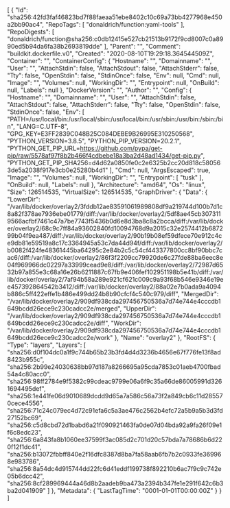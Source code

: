 [
  {
    "Id": "sha256:42fd3faf46823bd7f88faeaa51ebe8402c10c69a73bb4277968e450a2bb90ac4",
    "RepoTags": [
      "donaldrich/function:yaml-tools"
    ],
    "RepoDigests": [
      "donaldrich/function@sha256:c0db12415e527cb21513b9172f9cd8007c0a8990ed5b94da6fa38b2693819dde"
    ],
    "Parent": "",
    "Comment": "buildkit.dockerfile.v0",
    "Created": "2020-08-10T19:29:18.364544509Z",
    "Container": "",
    "ContainerConfig": {
      "Hostname": "",
      "Domainname": "",
      "User": "",
      "AttachStdin": false,
      "AttachStdout": false,
      "AttachStderr": false,
      "Tty": false,
      "OpenStdin": false,
      "StdinOnce": false,
      "Env": null,
      "Cmd": null,
      "Image": "",
      "Volumes": null,
      "WorkingDir": "",
      "Entrypoint": null,
      "OnBuild": null,
      "Labels": null
    },
    "DockerVersion": "",
    "Author": "",
    "Config": {
      "Hostname": "",
      "Domainname": "",
      "User": "",
      "AttachStdin": false,
      "AttachStdout": false,
      "AttachStderr": false,
      "Tty": false,
      "OpenStdin": false,
      "StdinOnce": false,
      "Env": [
        "PATH=/usr/local/bin:/usr/local/sbin:/usr/local/bin:/usr/sbin:/usr/bin:/sbin:/bin",
        "LANG=C.UTF-8",
        "GPG_KEY=E3FF2839C048B25C084DEBE9B26995E310250568",
        "PYTHON_VERSION=3.8.5",
        "PYTHON_PIP_VERSION=20.2.1",
        "PYTHON_GET_PIP_URL=https://github.com/pypa/get-pip/raw/5578af97f8b2b466f4cdbebe18a3ba2d48ad1434/get-pip.py",
        "PYTHON_GET_PIP_SHA256=d4d62a0850fe0c2e6325b2cc20d818c580563de5a2038f917e3cb0e25280b4d1"
      ],
      "Cmd": null,
      "ArgsEscaped": true,
      "Image": "",
      "Volumes": null,
      "WorkingDir": "",
      "Entrypoint": [
        "tusk"
      ],
      "OnBuild": null,
      "Labels": null
    },
    "Architecture": "amd64",
    "Os": "linux",
    "Size": 126514535,
    "VirtualSize": 126514535,
    "GraphDriver": {
      "Data": {
        "LowerDir": "/var/lib/docker/overlay2/3fddb12ae83591061989808df9a219744d100b7d1c8a82f378ae7936ebe01779/diff:/var/lib/docker/overlay2/5df8ae45cb3073119566acfbf7461c47a7be7743f5436b0d6e8d3ba8c8a2bcca/diff:/var/lib/docker/overlay2/68c9c7ff84a93602840fd10094768d9a2015c32e2574412b687299b04f9ea487/diff:/var/lib/docker/overlay2/90b19b08ef59dfece70e912c4ce9db81e59519a8c17c3364945a53c7da44d94f/diff:/var/lib/docker/overlay2/b0082f424fe48361445ba64295c2e84b2c5c54cf443377800cc8bf90bbc7cac6/diff:/var/lib/docker/overlay2/86f3f2209cc79920de6c27fde88ba6eec8e04f969966dc02297a33999cead9e8/diff:/var/lib/docker/overlay2/72987d6532b97a855e3c68a16e26b6211887c67fb9e406fef102951198b5e41b/diff:/var/lib/docker/overlay2/7af94b58a289e921cf621c009c9a93f68b546e9346e19ee457392864542b3412/diff:/var/lib/docker/overlay2/88a02e7b0ada9a4094b886c5ff422effe1b486e499dd24b8b90cfcf4c540c979/diff",
        "MergedDir": "/var/lib/docker/overlay2/909df938cda297456750536a7d74e744e4cccdb1649bcdd26ece9c230cadcc2e/merged",
        "UpperDir": "/var/lib/docker/overlay2/909df938cda297456750536a7d74e744e4cccdb1649bcdd26ece9c230cadcc2e/diff",
        "WorkDir": "/var/lib/docker/overlay2/909df938cda297456750536a7d74e744e4cccdb1649bcdd26ece9c230cadcc2e/work"
      },
      "Name": "overlay2"
    },
    "RootFS": {
      "Type": "layers",
      "Layers": [
        "sha256:d0f104dc0a1f9c744b65b23b3fd4d4d3236b4656e67f776fe13f8ad8423b955c",
        "sha256:2b99e24030638bb97d187a8266695a95cda7853c01aeb4700fbad54a4c80acc0",
        "sha256:98ff2784e9f5382c99cdeac9799e06a6f9c35a66de86005991d3261694495def",
        "sha256:1e441fe06d9010689dcdd9d65a7a586c56a73f2a849cb6c11d285570cece4556",
        "sha256:71c24c079ec4d72c91efa6c5a3ae476c2562b4efc72a5b9a5b3d3fd27152bc69",
        "sha256:c5d8cbd72d1babd6a21f090921463fa0de07d04bda92a9fa26f09e1f6c8edc23",
        "sha256:6a843fa8b1060ee37599f3ac085d2c701d20c57bda7a78686b6d220f12f1dc41",
        "sha256:b13072fbbff840e2f16dfc8387d8ba7fa58aab6fb7b2c0933fe369968e983786",
        "sha256:8a54dc4d915744dd22fc6d41eddf199738f892210b6ac7f9c9c742e05b6dcc42",
        "sha256:8cf289969444a46d8b2aadeb9ba473a2394b347fe1e291f642c6b3ba2d041909"
      ]
    },
    "Metadata": {
      "LastTagTime": "0001-01-01T00:00:00Z"
    }
  }
]
